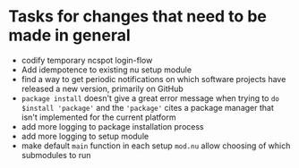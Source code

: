 # Tasks for changes that need to be made in general

- codify temporary ncspot login-flow
- Add idempotence to existing nu setup module
- find a way to get periodic notifications on which software projects have
released a new version, primarily on GitHub
- `package install` doesn't give a great error message when trying to `do
$install 'package'` and the `'package'` cites a package manager that isn't
implemented for the current platform
- add more logging to package installation process
- add more logging to setup module
- make default `main` function in each setup `mod.nu` allow choosing of which submodules to run
